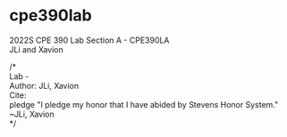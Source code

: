 # cpe390lab

2022S CPE 390 Lab Section A - CPE390LA \
JLi and Xavion

/* \
Lab  - \
Author: JLi, Xavion \
Cite: \
pledge "I pledge my honor that I have abided by Stevens Honor System." ~JLi, Xavion \
*/
